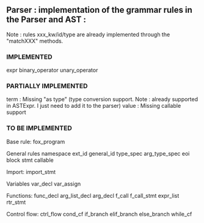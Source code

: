 ## Parser : implementation of the grammar rules in the Parser and AST :

Note : rules xxx_kw/id/type are already implemented through the "matchXXX" methods.

### IMPLEMENTED
expr
binary_operator
unary_operator


### PARTIALLY IMPLEMENTED
term : Missing "as type" (type conversion support. Note : already supported in ASTExpr. I just need to add it to the parser)
value : Missing callable support

### TO BE IMPLEMENTED 
Base rule:
fox_program

General rules
namespace
ext_id
general_id
type_spec
arg_type_spec
eoi
block
stmt
callable
        
Import:
import_stmt

Variables
var_decl
var_assign

Functions:
func_decl
arg_list_decl
arg_decl
f_call
f_call_stmt
expr_list
rtr_stmt

Control flow:
ctrl_flow
cond_cf
if_branch
elif_branch
else_branch
while_cf
